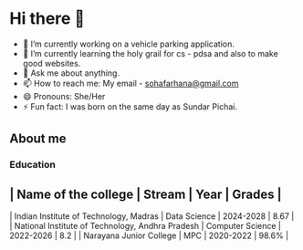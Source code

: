 # Hi there 👋

- 🔭 I’m currently working on a vehicle parking application.
- 🌱 I’m currently learning the holy grail for cs - pdsa and also to make good websites.
- 💬 Ask me about anything.
- 📫 How to reach me: My email - sohafarhana@gmail.com
- 😄 Pronouns: She/Her
- ⚡ Fun fact: I was born on the same day as Sundar Pichai.


## About me 
### Education
| Name of the college                                | Stream            |  Year     | Grades | 
-----------
|  Indian Institute of Technology, Madras            |  Data Science     | 2024-2028 | 8.67   |
|  National Institute of Technology, Andhra Pradesh  |  Computer Science | 2022-2026 | 8.2    |
|  Narayana Junior College                           |  MPC              | 2020-2022 | 98.6%  |


